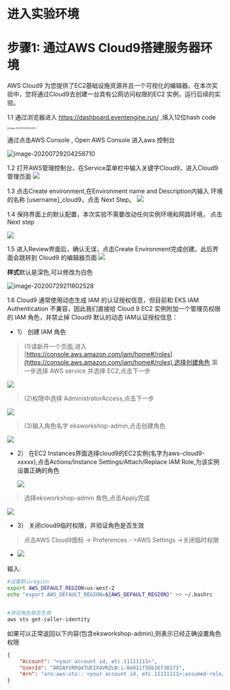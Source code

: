 # 进入实验环境


# 步骤1: 通过AWS Cloud9搭建服务器环境
AWS Cloud9 为您提供了EC2基础设施资源并且一个可视化的编辑器。在本次实验中，您将通过Cloud9去创建一台具有公网访问权限的EC2 实例，运行后续的实验。

1.1 通过浏览器进入 https://dashboard.eventengine.run/ ,填入12位hash code

<img src="media/image-20200729204214972.png" alt="image-20200729204214972" style="zoom:33%;" />



通过点击AWS Console , Open AWS Console 进入aws 控制台

![image-20200729204258710](media/image-20200729204258710.png)

1.2 打开AWS管理控制台，在Service菜单栏中输入关键字Cloud9，进入Cloud9 管理页面
![](media/15764751257913/15764752078709.jpg?raw=true")



1.3 点击Create environment,在Environment name and Description内输入 环境的名称 [username]_cloud9，点击 Next Step。
![](media/15764751257913/15764752501954.jpg)

1.4 保持界面上的默认配置，本次实验不需要改动任何实例环境和网路环境， 点击 Next step


   ![](media/15764751257913/15764752786196.jpg)

1.5 进入Review界面后，确认无误，点击Create Environment完成创建。此后界面会跳转到 Cloud9 的编辑器页面
![](media/15764751257913/15764753072137.jpg)



**样式**默认是深色,可以修改为白色

![image-20200729211802528](media/image-20200729211802528.png)

1.6	Cloud9 通常使用动态生成 IAM 的认证授权信息，但目前和 EKS IAM Authentication 不兼容，因此我们直接给 Cloud 9 EC2 实例附加一个管理员权限的 IAM 角色，并禁止掉 Cloud9 默认的动态 IAM认证授权信息：

* 1）	创建 IAM 角色

> (1)请新开一个页面,进入[https://console.aws.amazon.com/iam/home#/roles](https://console.aws.amazon.com/iam/home#/roles),选择创建角色 第一步选择 AWS service 并选择 EC2,点击下一步

![](media/15764751257913/15764753509904.png)

> (2)权限中选择 AdministratorAccess,点击下一步

![](media/15764751257913/15764753504307.png)

> (3)输入角色名字 eksworkshop-admin,点击创建角色

![](media/15764751257913/15764753507358.png)

* 2）	在EC2 Instances界面选择cloud9的EC2实例(名字为aws-cloud9-xxxxx),点击Actions/Instance Settings/Attach/Replace IAM Role,为该实例设置正确的角色

  ![](media/15764751257913/1576503061.png)
  
>   选择eksworkshop-admin 角色,点击Apply完成

![](media/15764751257913/15764754031465.png)

* 3）	关闭cloud9临时权限，并验证角色是否生效

>点击AWS Cloud9图标 -> Preferences - >AWS Settings ->关闭临时权限

* ![](media/15764751257913/15765030614319.png)

输入:

```bash
#设置默认region
export AWS_DEFAULT_REGION=us-west-2
echo "export AWS_DEFAULT_REGION=${AWS_DEFAULT_REGION}" >> ~/.bashrc


#测试角色是否生效
aws sts get-caller-identity
```
如果可以正常返回以下内容(包含eksworkshop-admin),则表示已经正确设置角色权限
```json
{
    "Account": "<your account id, etc.11111111>", 
    "UserId": "AROAYVRRQ4TUEIX4VRZLN:i-0e011f5bb16f38173", 
    "Arn": "arn:aws:sts:: <your account id, etc.11111111>:assumed-role/eksworkshop-admin/i-0e011f5bb16f38173"
}
```



